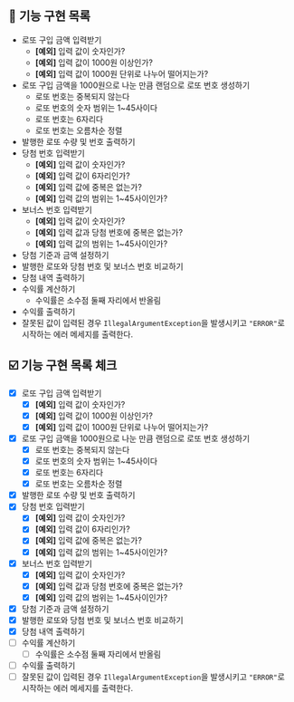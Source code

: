 ## 📝 기능 구현 목록
- 로또 구입 금액 입력받기
  - **[예외]** 입력 값이 숫자인가?
  - **[예외]** 입력 값이 1000원 이상인가?
  - **[예외]** 입력 값이 1000원 단위로 나누어 떨어지는가?
- 로또 구입 금액을 1000원으로 나눈 만큼 랜덤으로 로또 번호 생성하기
  - 로또 번호는 중복되지 않는다
  - 로또 번호의 숫자 범위는 1~45사이다
  - 로또 번호는 6자리다
  - 로또 번호는 오름차순 정렬
- 발행한 로또 수량 및 번호 출력하기
- 당첨 번호 입력받기
  - **[예외]** 입력 값이 숫자인가?
  - **[예외]** 입력 값이 6자리인가?
  - **[예외]** 입력 값에 중복은 없는가?
  - **[예외]** 입력 값의 범위는 1~45사이인가?
- 보너스 번호 입력받기
  - **[예외]** 입력 값이 숫자인가?
  - **[예외]** 입력 값과 당첨 번호에 중복은 없는가?
  - **[예외]** 입력 값의 범위는 1~45사이인가?
- 당첨 기준과 금액 설정하기
- 발행한 로또와 당첨 번호 및 보너스 번호 비교하기
- 당첨 내역 출력하기
- 수익률 계산하기
  - 수익률은 소수점 둘째 자리에서 반올림
- 수익률 출력하기
- 잘못된 값이 입력된 경우 `IllegalArgumentException`을 발생시키고 `"ERROR"`로 시작하는 에러 메세지를 출력한다.

## ☑️ 기능 구현 목록 체크
- [X] 로또 구입 금액 입력받기
  - [X] **[예외]** 입력 값이 숫자인가?
  - [X] **[예외]** 입력 값이 1000원 이상인가?
  - [X] **[예외]** 입력 값이 1000원 단위로 나누어 떨어지는가?
- [X] 로또 구입 금액을 1000원으로 나눈 만큼 랜덤으로 로또 번호 생성하기
  - [X] 로또 번호는 중복되지 않는다
  - [X] 로또 번호의 숫자 범위는 1~45사이다
  - [X] 로또 번호는 6자리다
  - [X] 로또 번호는 오름차순 정렬
- [X] 발행한 로또 수량 및 번호 출력하기
- [X] 당첨 번호 입력받기
  - [X] **[예외]** 입력 값이 숫자인가?
  - [X] **[예외]** 입력 값이 6자리인가?
  - [X] **[예외]** 입력 값에 중복은 없는가?
  - [X] **[예외]** 입력 값의 범위는 1~45사이인가?
- [X] 보너스 번호 입력받기
  - [X] **[예외]** 입력 값이 숫자인가?
  - [X] **[예외]** 입력 값과 당첨 번호에 중복은 없는가?
  - [X] **[예외]** 입력 값의 범위는 1~45사이인가?
- [X] 당첨 기준과 금액 설정하기
- [X] 발행한 로또와 당첨 번호 및 보너스 번호 비교하기
- [X] 당첨 내역 출력하기
- [ ] 수익률 계산하기
  - [ ] 수익률은 소수점 둘째 자리에서 반올림
- [ ] 수익률 출력하기
- [ ] 잘못된 값이 입력된 경우 `IllegalArgumentException`을 발생시키고 `"ERROR"`로 시작하는 에러 메세지를 출력한다.